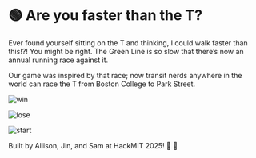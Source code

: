 # 🟢 Are you faster than the T?

Ever found yourself sitting on the T and thinking, I could walk faster than this!?! You might be right. The Green Line is so slow that there’s now an annual running race against it.

Our game was inspired by that race; now transit nerds anywhere in the world can race the T from Boston College to Park Street.

![win](https://github.com/user-attachments/assets/43fe8d82-7bb9-45a4-ba3d-3f77681f4d56)

![lose](https://github.com/user-attachments/assets/0434f115-4c9d-4bb3-8fd3-99a78dc26613)

![start](https://github.com/user-attachments/assets/3a8803af-382c-4627-9975-1ce1a94f98ba)

Built by Allison, Jin, and Sam at HackMIT 2025! 🦫 🐻
